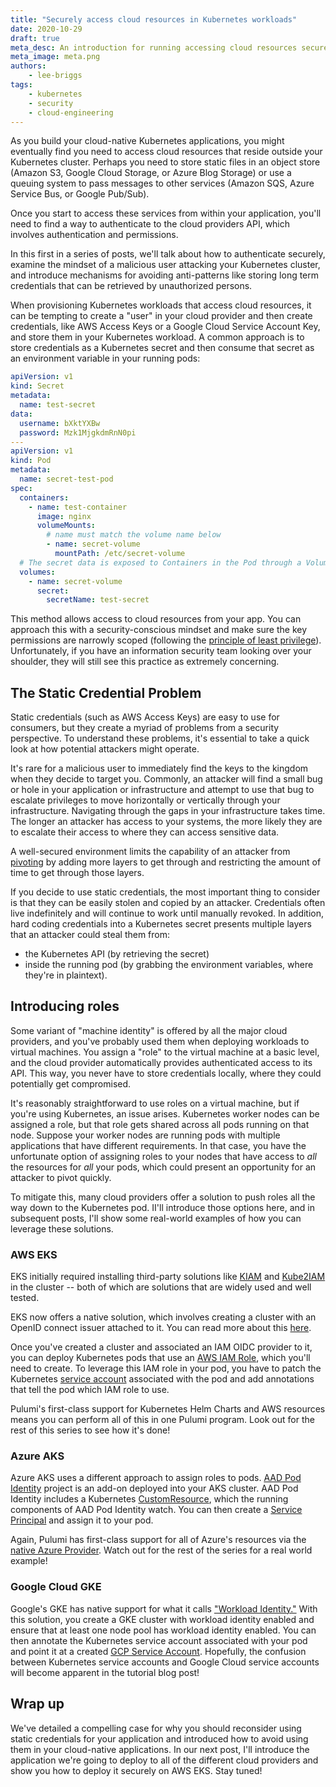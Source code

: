 ```yaml
---
title: "Securely access cloud resources in Kubernetes workloads"
date: 2020-10-29
draft: true
meta_desc: An introduction for running accessing cloud resources securely for Kubernetes workloads.
meta_image: meta.png
authors:
    - lee-briggs
tags:
    - kubernetes
    - security
    - cloud-engineering
---
```


As you build your cloud-native Kubernetes applications, you might eventually find you need to access cloud resources that reside outside your Kubernetes cluster. Perhaps you need to store static files in an object store (Amazon S3, Google Cloud Storage, or Azure Blog Storage) or use a queuing system to pass messages to other services (Amazon SQS, Azure Service Bus, or Google Pub/Sub).

Once you start to access these services from within your application, you'll need to find a way to authenticate to the cloud providers API, which involves authentication and permissions.

In this first in a series of posts, we'll talk about how to authenticate securely, examine the mindset of a malicious user attacking your Kubernetes cluster, and introduce mechanisms for avoiding anti-patterns like storing long term credentials that can be retrieved by unauthorized persons.

<!--more-->

When provisioning Kubernetes workloads that access cloud resources, it can be tempting to create a "user" in your cloud provider and then create credentials, like AWS Access Keys or a Google Cloud Service Account Key, and store them in your Kubernetes workload. A common approach is to store credentials as a Kubernetes secret and then consume that secret as an environment variable in your running pods:

```yaml
apiVersion: v1
kind: Secret
metadata:
  name: test-secret
data:
  username: bXktYXBw
  password: Mzk1MjgkdmRnN0pi
---
apiVersion: v1
kind: Pod
metadata:
  name: secret-test-pod
spec:
  containers:
    - name: test-container
      image: nginx
      volumeMounts:
        # name must match the volume name below
        - name: secret-volume
          mountPath: /etc/secret-volume
  # The secret data is exposed to Containers in the Pod through a Volume.
  volumes:
    - name: secret-volume
      secret:
        secretName: test-secret
```

This method allows access to cloud resources from your app. You can approach this with a security-conscious mindset and make sure the key permissions are narrowly scoped (following the [principle of least privilege](https://en.wikipedia.org/wiki/Principle_of_least_privilege)). Unfortunately, if you have an information security team looking over your shoulder, they will still see this practice as extremely concerning.

## The Static Credential Problem

Static credentials (such as AWS Access Keys) are easy to use for consumers, but they create a myriad of problems from a security perspective. To understand these problems, it's essential to take a quick look at how potential attackers might operate.

It's rare for a malicious user to immediately find the keys to the kingdom when they decide to target you. Commonly, an attacker will find a small bug or hole in your application or infrastructure and attempt to use that bug to escalate privileges to move horizontally or vertically through your infrastructure. Navigating through the gaps in your infrastructure takes time. The longer an attacker has access to your systems, the more likely they are to escalate their access to where they can access sensitive data.

A well-secured environment limits the capability of an attacker from [pivoting](https://en.wikipedia.org/wiki/Exploit_(computer_security)#Pivoting) by adding more layers to get through and restricting the amount of time to get through those layers.

If you decide to use static credentials, the most important thing to consider is that they can be easily stolen and copied by an attacker. Credentials often live indefinitely and will continue to work until manually revoked.
In addition, hard coding credentials into a Kubernetes secret presents multiple layers that an attacker could steal them from:

- the Kubernetes API (by retrieving the secret)
- inside the running pod (by grabbing the environment variables, where they're in plaintext).

## Introducing roles

Some variant of "machine identity" is offered by all the major cloud providers, and you've probably used them when deploying workloads to virtual machines. You assign a "role" to the virtual machine at a basic level, and the cloud provider automatically provides authenticated access to its API. This way, you never have to store credentials locally, where they could potentially get compromised.

It's reasonably straightforward to use roles on a virtual machine, but if you're using Kubernetes, an issue arises. Kubernetes worker nodes can be assigned a role, but that role gets shared across all pods running on that node. Suppose your worker nodes are running pods with multiple applications that have different requirements. In that case, you have the unfortunate option of assigning roles to your nodes that have access to _all_ the resources for _all_ your pods, which could present an opportunity for an attacker to pivot quickly.

To mitigate this, many cloud providers offer a solution to push roles all the way down to the Kubernetes pod. II'll introduce those options here, and in subsequent posts, I'll show some real-world examples of how you can leverage these solutions.

### AWS EKS

EKS initially required installing third-party solutions like [KIAM](https://github.com/uswitch/kiam) and [Kube2IAM](https://github.com/jtblin/kube2iam) in the cluster -- both of which are solutions that are widely used and well tested.

EKS now offers a native solution, which involves creating a cluster with an OpenID connect issuer attached to it. You can read more about this [here](https://docs.aws.amazon.com/eks/latest/userguide/enable-iam-roles-for-service-accounts.html).

Once you've created a cluster and associated an IAM OIDC provider to it, you can deploy Kubernetes pods that use an [AWS IAM Role](https://docs.aws.amazon.com/IAM/latest/UserGuide/id_roles.html), which you'll need to create. To leverage this IAM role in your pod, you have to patch the Kubernetes [service account](https://kubernetes.io/docs/tasks/configure-pod-container/configure-service-account/) associated with the pod and add annotations that tell the pod which IAM role to use.

Pulumi's first-class support for Kubernetes Helm Charts and AWS resources means you can perform all of this in one Pulumi program. Look out for the rest of this series to see how it's done!

### Azure AKS

Azure AKS uses a different approach to assign roles to pods. [AAD Pod Identity](https://github.com/Azure/aad-pod-identity) project is an add-on deployed into your AKS cluster. AAD Pod Identity includes a Kubernetes [CustomResource](https://kubernetes.io/docs/concepts/extend-kubernetes/api-extension/custom-resources/), which the running components of AAD Pod Identity watch. You can then create a [Service Principal](https://docs.microsoft.com/en-us/azure/active-directory/develop/app-objects-and-service-principals) and assign it to your pod.

Again, Pulumi has first-class support for all of Azure's resources via the [native Azure Provider](https://github.com/pulumi/pulumi-azure-native). Watch out for the rest of the series for a real world example!

### Google Cloud GKE

Google's GKE has native support for what it calls ["Workload Identity."](https://cloud.google.com/kubernetes-engine/docs/how-to/workload-identity) With this solution, you create a GKE cluster with workload identity enabled and ensure that at least one node pool has workload identity enabled. You can then annotate the Kubernetes service account associated with your pod and point it at a created [GCP Service Account](https://cloud.google.com/iam/docs/service-accounts). Hopefully, the confusion between Kubernetes service accounts and Google Cloud service accounts will become apparent in the tutorial blog post!

## Wrap up

We've detailed a compelling case for why you should reconsider using static credentials for your application and introduced how to avoid using them in your cloud-native applications. In our next post, I'll introduce the application we're going to deploy to all of the different cloud providers and show you how to deploy it securely on AWS EKS. Stay tuned!
